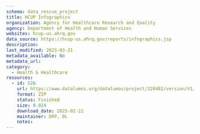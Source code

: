```yaml
---
schema: data_rescue_project 
title: HCUP Infographics
organization: Agency for Healthcare Research and Quality
agency: Department of Health and Human Services
websites: hcup-us.ahrq.gov
data_source: https://hcup-us.ahrq.gov/reports/infographics.jsp
description: 
last_modified: 2025-03-21
metadata_available: No
metadata_url: 
category:
  - Health & Healthcare 
resources:
  - id: 526
    url: https://www.datalumos.org/datalumos/project/220482/version/V1/view
    format: ZIP
    status: Finished
    size: 0.024
    download_date: 2025-02-22
    maintainer: DRP, DL
    notes: 
---
```

